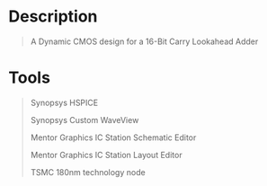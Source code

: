 # Description
>
> A Dynamic CMOS design for a 16-Bit Carry Lookahead Adder
>
# Tools
>
> Synopsys HSPICE
> 
> Synopsys Custom WaveView
> 
> Mentor Graphics IC Station Schematic Editor
> 
> Mentor Graphics IC Station Layout Editor
> 
> TSMC 180nm technology node
>
